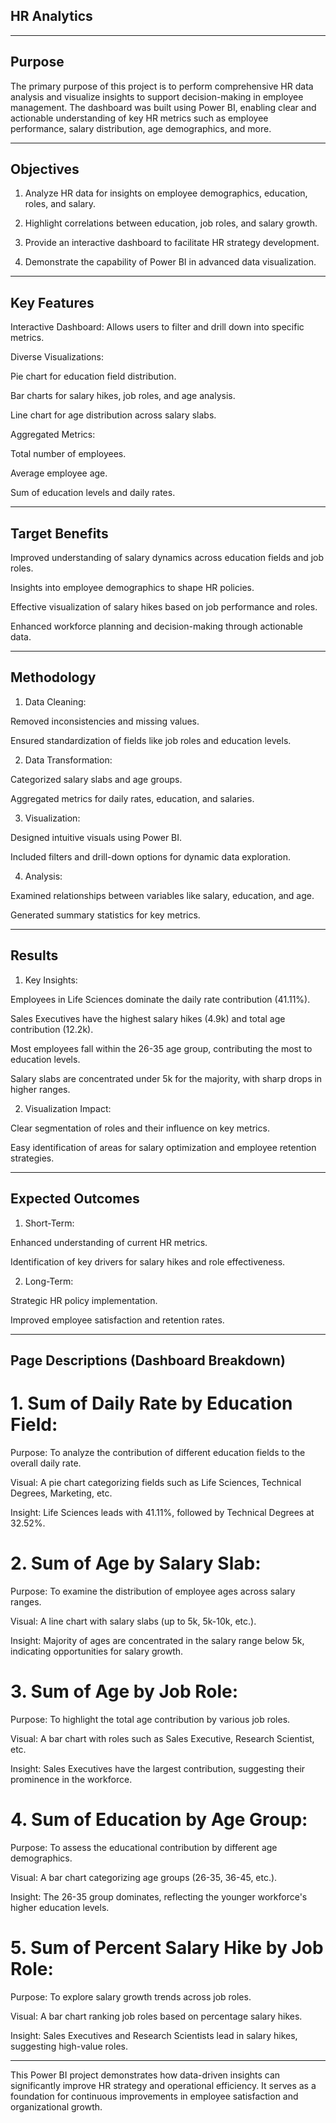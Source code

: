 ## HR Analytics 


---

## Purpose

The primary purpose of this project is to perform comprehensive HR data analysis and visualize insights to support decision-making in employee management. The dashboard was built using Power BI, enabling clear and actionable understanding of key HR metrics such as employee performance, salary distribution, age demographics, and more.


---

## Objectives

1. Analyze HR data for insights on employee demographics, education, roles, and salary.


2. Highlight correlations between education, job roles, and salary growth.


3. Provide an interactive dashboard to facilitate HR strategy development.


4. Demonstrate the capability of Power BI in advanced data visualization.




---

## Key Features

Interactive Dashboard: Allows users to filter and drill down into specific metrics.

Diverse Visualizations:

Pie chart for education field distribution.

Bar charts for salary hikes, job roles, and age analysis.

Line chart for age distribution across salary slabs.


Aggregated Metrics:

Total number of employees.


Average employee age.


Sum of education levels and daily rates.




---

## Target Benefits

Improved understanding of salary dynamics across education fields and job roles.


Insights into employee demographics to shape HR policies.


Effective visualization of salary hikes based on job performance and roles.


Enhanced workforce planning and decision-making through actionable data.



---

## Methodology

1. Data Cleaning:

Removed inconsistencies and missing values.

Ensured standardization of fields like job roles and education levels.




2. Data Transformation:

Categorized salary slabs and age groups.

Aggregated metrics for daily rates, education, and salaries.



3. Visualization:

Designed intuitive visuals using Power BI.

Included filters and drill-down options for dynamic data exploration.




4. Analysis:

Examined relationships between variables like salary, education, and age.

Generated summary statistics for key metrics.





---

## Results

1. Key Insights:

Employees in Life Sciences dominate the daily rate contribution (41.11%).


Sales Executives have the highest salary hikes (4.9k) and total age contribution (12.2k).


Most employees fall within the 26-35 age group, contributing the most to education levels.


Salary slabs are concentrated under 5k for the majority, with sharp drops in higher ranges.





2. Visualization Impact:

Clear segmentation of roles and their influence on key metrics.

Easy identification of areas for salary optimization and employee retention strategies.





---

## Expected Outcomes

1. Short-Term:

Enhanced understanding of current HR metrics.

Identification of key drivers for salary hikes and role effectiveness.





2. Long-Term:

Strategic HR policy implementation.

Improved employee satisfaction and retention rates.





---

## Page Descriptions (Dashboard Breakdown)

# 1. Sum of Daily Rate by Education Field:

Purpose: To analyze the contribution of different education fields to the overall daily rate.

Visual: A pie chart categorizing fields such as Life Sciences, Technical Degrees, Marketing, etc.

Insight: Life Sciences leads with 41.11%, followed by Technical Degrees at 32.52%.



# 2. Sum of Age by Salary Slab:

Purpose: To examine the distribution of employee ages across salary ranges.

Visual: A line chart with salary slabs (up to 5k, 5k-10k, etc.).

Insight: Majority of ages are concentrated in the salary range below 5k, indicating opportunities for salary growth.



# 3. Sum of Age by Job Role:

Purpose: To highlight the total age contribution by various job roles.

Visual: A bar chart with roles such as Sales Executive, Research Scientist, etc.

Insight: Sales Executives have the largest contribution, suggesting their prominence in the workforce.



# 4. Sum of Education by Age Group:
Purpose: To assess the educational contribution by different age demographics.

Visual: A bar chart categorizing age groups (26-35, 36-45, etc.).

Insight: The 26-35 group dominates, reflecting the younger workforce's higher education levels.



# 5. Sum of Percent Salary Hike by Job Role:

Purpose: To explore salary growth trends across job roles.

Visual: A bar chart ranking job roles based on percentage salary hikes.

Insight: Sales Executives and Research Scientists lead in salary hikes, suggesting high-value roles.





---

This Power BI project demonstrates how data-driven insights can significantly improve HR strategy and operational efficiency. It serves as a foundation for continuous improvements in employee satisfaction and organizational growth.






